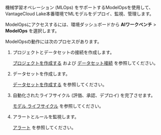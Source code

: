 機械学習オペレーション (MLOps) をサポートするModelOpsを使用して、VantageCloud Lake本番環境でMLモデルをデプロイ、監視、管理します。

ModelOpsにアクセスするには、環境ダッシュボードから **AIワークベンチ** > **ModelOps** を選択します。

ModelOpsの動作には次のプロセスがあります。

1.  プロジェクトとデータセットの接続を作成します。

    [プロジェクトを作成する](vtz1725408102228.md) および [データセット接続](wkm1725389190945.md) を参照してください。


1.  データセットを作成します。

    [データセットを作成する](xfu1732652871944.md) を参照してください。


1.  自動化されたライフサイクル (評価、承認、デプロイ) を完了させます。

    [モデル ライフサイクル](vbi1732650867021.md) を参照してください。


1.  アラートとルールを監視します。

    [アラート](rtz1725409474295.md) を参照してください。


